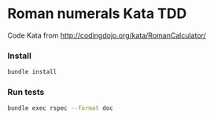# Roman numerals Kata TDD

Code Kata from http://codingdojo.org/kata/RomanCalculator/

### Install

```sh
bundle install
```

### Run tests
```sh
bundle exec rspec --format doc
```
